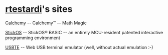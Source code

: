 [rtestardi](https://github.com/rtestardi)'s sites
=================

[Calchemy](https://rtestardi.github.io/calchemy) -- Calchemy™ -- Math Magic

[StickOS](https://rtestardi.github.io/StickOS) -- StickOS® BASIC -- an entirely MCU-resident patented interactive programming environment

[USBTE](https://rtestardi.github.io/usbte) -- Web USB terminal emulator (well, without actual emulation :-)
